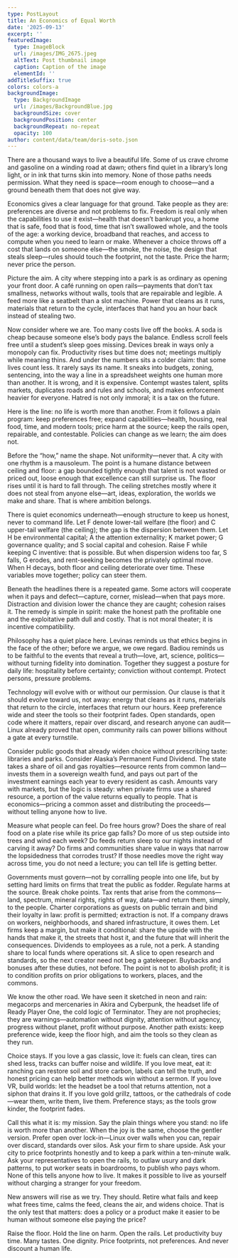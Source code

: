 ```yaml
---
type: PostLayout
title: An Economics of Equal Worth
date: '2025-09-13'
excerpt: ''
featuredImage:
  type: ImageBlock
  url: /images/IMG_2675.jpeg
  altText: Post thumbnail image
  caption: Caption of the image
  elementId: ''
addTitleSuffix: true
colors: colors-a
backgroundImage:
  type: BackgroundImage
  url: /images/BackgroundBlue.jpg
  backgroundSize: cover
  backgroundPosition: center
  backgroundRepeat: no-repeat
  opacity: 100
author: content/data/team/doris-soto.json
---
```

There are a thousand ways to live a beautiful life. Some of us crave chrome and gasoline on a winding road at dawn; others find quiet in a library’s long light, or in ink that turns skin into memory. None of those paths needs permission. What they need is space—room enough to choose—and a ground beneath them that does not give way.

Economics gives a clear language for that ground. Take people as they are: preferences are diverse and not problems to fix. Freedom is real only when the capabilities to use it exist—health that doesn’t bankrupt you, a home that is safe, food that is food, time that isn’t swallowed whole, and the tools of the age: a working device, broadband that reaches, and access to compute when you need to learn or make. Whenever a choice throws off a cost that lands on someone else—the smoke, the noise, the design that steals sleep—rules should touch the footprint, not the taste. Price the harm; never price the person.

Picture the aim. A city where stepping into a park is as ordinary as opening your front door. A café running on open rails—payments that don’t tax smallness, networks without walls, tools that are repairable and legible. A feed more like a seatbelt than a slot machine. Power that cleans as it runs, materials that return to the cycle, interfaces that hand you an hour back instead of stealing two.

Now consider where we are. Too many costs live off the books. A soda is cheap because someone else’s body pays the balance. Endless scroll feels free until a student’s sleep goes missing. Devices break in ways only a monopoly can fix. Productivity rises but time does not; meetings multiply while meaning thins. And under the numbers sits a colder claim: that some lives count less. It rarely says its name. It sneaks into budgets, zoning, sentencing, into the way a line in a spreadsheet weights one human more than another. It is wrong, and it is expensive. Contempt wastes talent, splits markets, duplicates roads and rules and schools, and makes enforcement heavier for everyone. Hatred is not only immoral; it is a tax on the future.

Here is the line: no life is worth more than another. From it follows a plain program: keep preferences free; expand capabilities—health, housing, real food, time, and modern tools; price harm at the source; keep the rails open, repairable, and contestable. Policies can change as we learn; the aim does not.

Before the “how,” name the shape. Not uniformity—never that. A city with one rhythm is a mausoleum. The point is a humane distance between ceiling and floor: a gap bounded tightly enough that talent is not wasted or priced out, loose enough that excellence can still surprise us. The floor rises until it is hard to fall through. The ceiling stretches mostly where it does not steal from anyone else—art, ideas, exploration, the worlds we make and share. That is where ambition belongs.

There is quiet economics underneath—enough structure to keep us honest, never to command life. Let F denote lower-tail welfare (the floor) and C upper-tail welfare (the ceiling); the gap is the dispersion between them. Let H be environmental capital; A the attention externality; K market power; G governance quality; and S social capital and cohesion. Raise F while keeping C inventive: that is possible. But when dispersion widens too far, S falls, G erodes, and rent-seeking becomes the privately optimal move. When H decays, both floor and ceiling deteriorate over time. These variables move together; policy can steer them.

Beneath the headlines there is a repeated game. Some actors will cooperate when it pays and defect—capture, corner, mislead—when that pays more. Distraction and division lower the chance they are caught; cohesion raises it. The remedy is simple in spirit: make the honest path the profitable one and the exploitative path dull and costly. That is not moral theater; it is incentive compatibility.

Philosophy has a quiet place here. Levinas reminds us that ethics begins in the face of the other; before we argue, we owe regard. Badiou reminds us to be faithful to the events that reveal a truth—love, art, science, politics—without turning fidelity into domination. Together they suggest a posture for daily life: hospitality before certainty; conviction without contempt. Protect persons, pressure problems.

Technology will evolve with or without our permission. Our clause is that it should evolve toward us, not away: energy that cleans as it runs, materials that return to the circle, interfaces that return our hours. Keep preference wide and steer the tools so their footprint fades. Open standards, open code where it matters, repair over discard, and research anyone can audit—Linux already proved that open, community rails can power billions without a gate at every turnstile.

Consider public goods that already widen choice without prescribing taste: libraries and parks. Consider Alaska’s Permanent Fund Dividend. The state takes a share of oil and gas royalties—resource rents from common land—invests them in a sovereign wealth fund, and pays out part of the investment earnings each year to every resident as cash. Amounts vary with markets, but the logic is steady: when private firms use a shared resource, a portion of the value returns equally to people. That is economics—pricing a common asset and distributing the proceeds—without telling anyone how to live.

Measure what people can feel. Do free hours grow? Does the share of real food on a plate rise while its price gap falls? Do more of us step outside into trees and wind each week? Do feeds return sleep to our nights instead of carving it away? Do firms and communities share value in ways that narrow the lopsidedness that corrodes trust? If those needles move the right way across time, you do not need a lecture; you can tell life is getting better.

Governments must govern—not by corralling people into one life, but by setting hard limits on firms that treat the public as fodder. Regulate harms at the source. Break choke points. Tax rents that arise from the commons—land, spectrum, mineral rights, rights of way, data—and return them, simply, to the people. Charter corporations as guests on public terrain and bind their loyalty in law: profit is permitted; extraction is not. If a company draws on workers, neighborhoods, and shared infrastructure, it owes them. Let firms keep a margin, but make it conditional: share the upside with the hands that make it, the streets that host it, and the future that will inherit the consequences. Dividends to employees as a rule, not a perk. A standing share to local funds where operations sit. A slice to open research and standards, so the next creator need not beg a gatekeeper. Buybacks and bonuses after these duties, not before. The point is not to abolish profit; it is to condition profits on prior obligations to workers, places, and the commons.

We know the other road. We have seen it sketched in neon and rain: megacorps and mercenaries in Akira and Cyberpunk, the headset life of Ready Player One, the cold logic of Terminator. They are not prophecies; they are warnings—automation without dignity, attention without agency, progress without planet, profit without purpose. Another path exists: keep preference wide, keep the floor high, and aim the tools so they clean as they run.

Choice stays. If you love a gas classic, love it: fuels can clean, tires can shed less, tracks can buffer noise and wildlife. If you love meat, eat it: ranching can restore soil and store carbon, labels can tell the truth, and honest pricing can help better methods win without a sermon. If you love VR, build worlds: let the headset be a tool that returns attention, not a siphon that drains it. If you love gold grillz, tattoos, or the cathedrals of code—wear them, write them, live them. Preference stays; as the tools grow kinder, the footprint fades.

Call this what it is: my mission. Say the plain things where you stand: no life is worth more than another. When the joy is the same, choose the gentler version. Prefer open over lock-in—Linux over walls when you can, repair over discard, standards over silos. Ask your firm to share upside. Ask your city to price footprints honestly and to keep a park within a ten-minute walk. Ask your representatives to open the rails, to outlaw usury and dark patterns, to put worker seats in boardrooms, to publish who pays whom. None of this tells anyone how to live. It makes it possible to live as yourself without charging a stranger for your freedom.

New answers will rise as we try. They should. Retire what fails and keep what frees time, calms the feed, cleans the air, and widens choice. That is the only test that matters: does a policy or a product make it easier to be human without someone else paying the price?

Raise the floor. Hold the line on harm. Open the rails. Let productivity buy time. Many tastes. One dignity. Price footprints, not preferences. And never discount a human life.
